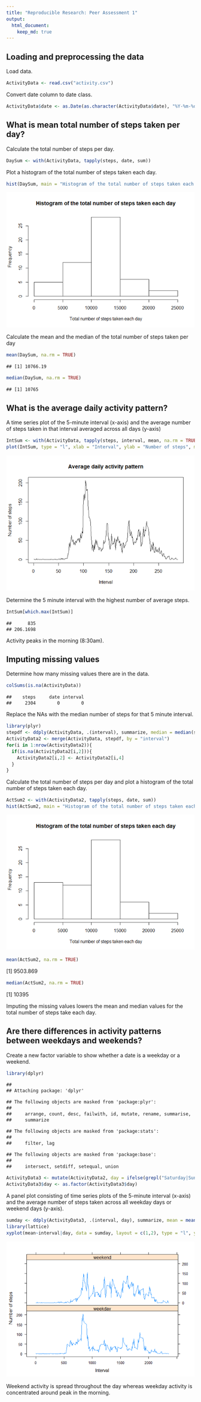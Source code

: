 ```yaml
---
title: "Reproducible Research: Peer Assessment 1"
output: 
  html_document:
    keep_md: true
---
```



## Loading and preprocessing the data
Load data.

```r
ActivityData <- read.csv("activity.csv")
```

Convert date column to date class.

```r
ActivityData$date <- as.Date(as.character(ActivityData$date), "%Y-%m-%d")
```

## What is mean total number of steps taken per day?
Calculate the total number of steps per day.

```r
DaySum <- with(ActivityData, tapply(steps, date, sum))
```

Plot a histogram of the total number of steps taken each day.

```r
hist(DaySum, main = "Histogram of the total number of steps taken each day", xlab = "Total number of steps taken each day")
```

![](PA1_template_files/figure-html/histogram1-1.png)<!-- -->

Calculate the mean and the median of the total number of steps taken per day

```r
mean(DaySum, na.rm = TRUE)
```

```
## [1] 10766.19
```

```r
median(DaySum, na.rm = TRUE)
```

```
## [1] 10765
```

## What is the average daily activity pattern?
A time series plot of the 5-minute interval (x-axis) and the average number of steps taken in that interval averaged across all days (y-axis)

```r
IntSum <- with(ActivityData, tapply(steps, interval, mean, na.rm = TRUE))
plot(IntSum, type = "l", xlab = "Interval", ylab = "Number of steps", main = "Average daily activity pattern")
```

![](PA1_template_files/figure-html/steps_per_interval-1.png)<!-- -->

Determine the 5 minute interval with the highest number of average steps.

```r
IntSum[which.max(IntSum)]
```

```
##      835 
## 206.1698
```

Activity peaks in the morning (8:30am).

## Imputing missing values
Determine how many missing values there are in the data.

```r
colSums(is.na(ActivityData))
```

```
##    steps     date interval 
##     2304        0        0
```

Replace the NAs with the median number of steps for that 5 minute interval.

```r
library(plyr)
stepdf <- ddply(ActivityData, .(interval), summarize, median = median(steps, na.rm = TRUE))
ActivityData2 <- merge(ActivityData, stepdf, by = "interval")
for(i in 1:nrow(ActivityData2)){
  if(is.na(ActivityData2[i,2])){
    ActivityData2[i,2] <- ActivityData2[i,4] 
  }
}
```

Calculate the total number of steps per day and plot a histogram of the total number of steps taken each day.

```r
ActSum2 <- with(ActivityData2, tapply(steps, date, sum))
hist(ActSum2, main = "Histogram of the total number of steps taken each day", xlab = "Total number of steps taken each day")
```

![](PA1_template_files/figure-html/steps_per_day2-1.png)<!-- -->

```r
mean(ActSum2, na.rm = TRUE)
```

[1] 9503.869

```r
median(ActSum2, na.rm = TRUE)
```

[1] 10395

Imputing the missing values lowers the mean and median values for the total number of steps take each day.

## Are there differences in activity patterns between weekdays and weekends?
Create a new factor variable to show whether a date is a weekday or a weekend.

```r
library(dplyr)
```

```
## 
## Attaching package: 'dplyr'
```

```
## The following objects are masked from 'package:plyr':
## 
##     arrange, count, desc, failwith, id, mutate, rename, summarise,
##     summarize
```

```
## The following objects are masked from 'package:stats':
## 
##     filter, lag
```

```
## The following objects are masked from 'package:base':
## 
##     intersect, setdiff, setequal, union
```

```r
ActivityData3 <- mutate(ActivityData2, day = ifelse(grepl("Saturday|Sunday", weekdays(date)), "weekend", "weekday"))
ActivityData3$day <- as.factor(ActivityData3$day)
```

A panel plot consisting of time series plots of the 5-minute interval (x-axis) and the average number of steps taken across all weekday days or weekend days (y-axis). 

```r
sumday <- ddply(ActivityData3, .(interval, day), summarize, mean = mean(steps, na.rm = TRUE))
library(lattice)
xyplot(mean~interval|day, data = sumday, layout = c(1,2), type = "l", ylab = "Number of steps", xlab = "Interval")
```

![](PA1_template_files/figure-html/panel_plot-1.png)<!-- -->

Weekend activity is spread throughout the day whereas weekday activity is concentrated around peak in the morning.
